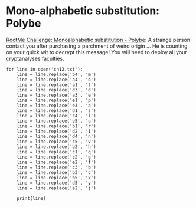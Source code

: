 # Mono-alphabetic substitution: Polybe

[RootMe Challenge: Monoalphabetic substitution - Polybe](https://www.root-me.org/en/Challenges/Cryptanalysis/Monoalphabetic-substitution-Polybe): A strange person contact you after purchasing a parchment of weird origin ... He is counting on your quick wit to decrypt this message! You will need to deploy all your cryptanalyses faculties.

```text
for line in open('ch12.txt'):
    line = line.replace('b4', 'm')
    line = line.replace('a4', 'o')
    line = line.replace('a1', 't')
    line = line.replace('d3', 'd')
    line = line.replace('a3', 'e')
    line = line.replace('e1', 'p')
    line = line.replace('e3', 'a')
    line = line.replace('d1', 's')
    line = line.replace('c4', 'l')
    line = line.replace('e5', 'u')
    line = line.replace('b1', 'r')
    line = line.replace('d2', 'i')
    line = line.replace('d4', 'n')
    line = line.replace('c5', 'v')
    line = line.replace('b2', 'h')
    line = line.replace('c1', 'q')
    line = line.replace('c2', 'g')
    line = line.replace('e2', 'f')
    line = line.replace('c3', 'b')
    line = line.replace('b3', 'c')
    line = line.replace('b5', 'x')
    line = line.replace('d5', 'y')
    line = line.replace('a2', 'j')

    print(line)
```


